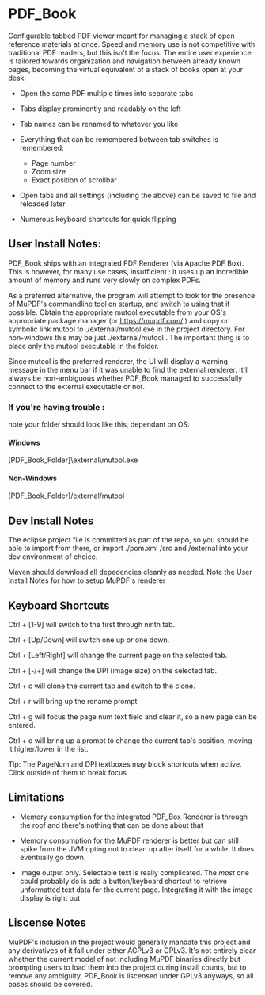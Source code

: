 # PDF_Book

Configurable tabbed PDF viewer meant for managing a stack of open reference materials at once. Speed and memory use is not competitive with traditional PDF readers, but this isn't the focus. The entire user experience is tailored towards organization and navigation between already known pages, becoming the virtual equivalent of a stack of books open at your desk:

* Open the same PDF multiple times into separate tabs

* Tabs display prominently and readably on the left

* Tab names can be renamed to whatever you like

* Everything that can be remembered between tab switches is remembered:
	* Page number
	* Zoom size
	* Exact position of scrollbar
	
* Open tabs and all settings (including the above) can be saved to file and reloaded later

* Numerous keyboard shortcuts for quick flipping

## User Install Notes:

PDF_Book ships with an integrated PDF Renderer (via Apache PDF Box). This is however, for many use cases, insufficient : it uses up an incredible amount of memory and runs very slowly on complex PDFs.

As a preferred alternative, the program will attempt to look for the presence of MuPDF's commandline tool on startup, and switch to using that if possible. Obtain the appropriate mutool executable from your OS's appropriate package manager (or https://mupdf.com/ ) and copy or symbolic link mutool to ./external/mutool.exe  in the project directory. For non-windows this may be just ./external/mutool . The important thing is to place only the mutool executable in the folder.

Since mutool is the preferred renderer, the UI will display a warning message in the menu bar if it was unable to find the external renderer. It'll always be non-ambiguous whether PDF_Book managed to successfully connect to the external executable or not.

### If you're having trouble :

note your folder should look like this, dependant on OS:

#### Windows

[PDF_Book_Folder]\external\mutool.exe

#### Non-Windows

[PDF_Book_Folder]/external/mutool

## Dev Install Notes

The eclipse project file is committed as part of the repo, so you should be able to import from there, or import ./pom.xml /src and /external into your dev environment of choice.

Maven should download all depedencies cleanly as needed. Note the User Install Notes for how to setup MuPDF's renderer

## Keyboard Shortcuts

Ctrl + [1-9] will switch to the first through ninth tab.

Ctrl + [Up/Down] will switch one up or one down.

Ctrl + [Left/Right] will change the current page on the selected tab.

Ctrl + [-/+] will change the DPI (image size) on the selected tab.

Ctrl + c will clone the current tab and switch to the clone.

Ctrl + r will bring up the rename prompt

Ctrl + g will focus the page num text field and clear it, so a new page can be entered.

Ctrl + o will bring up a prompt to change the current tab's position, moving it higher/lower in the list.

Tip: The PageNum and DPI textboxes may block shortcuts when active. Click outside of them to break focus

## Limitations

* Memory consumption for the integrated PDF_Box Renderer is through the roof and there's nothing that can be done about that

* Memory consumption for the MuPDF renderer is better but can still spike from the JVM opting not to clean up after itself for a while. It does eventually go down.

* Image output only. Selectable text is really complicated. The *most* one could probably do is add a button/keyboard shortcut to retrieve unformatted text data for the current page. Integrating it with the image display is right out

## Liscense Notes

MuPDF's inclusion in the project would generally mandate this project and any derivatives of it fall under either AGPLv3 or GPLv3. It's not entirely clear whether the current model of not including MuPDF binaries directly but prompting users to load them into the project during install counts, but to remove any ambiguity, PDF_Book is liscensed under GPLv3 anyways, so all bases should be covered.